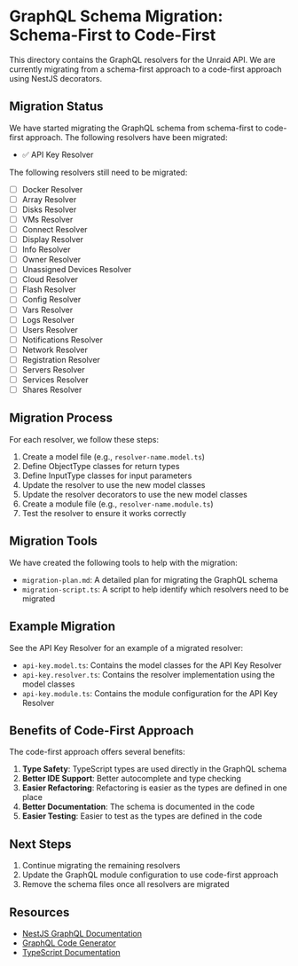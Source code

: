 # GraphQL Schema Migration: Schema-First to Code-First

This directory contains the GraphQL resolvers for the Unraid API. We are currently migrating from a schema-first approach to a code-first approach using NestJS decorators.

## Migration Status

We have started migrating the GraphQL schema from schema-first to code-first approach. The following resolvers have been migrated:

- ✅ API Key Resolver

The following resolvers still need to be migrated:

- [ ] Docker Resolver
- [ ] Array Resolver
- [ ] Disks Resolver
- [ ] VMs Resolver
- [ ] Connect Resolver
- [ ] Display Resolver
- [ ] Info Resolver
- [ ] Owner Resolver
- [ ] Unassigned Devices Resolver
- [ ] Cloud Resolver
- [ ] Flash Resolver
- [ ] Config Resolver
- [ ] Vars Resolver
- [ ] Logs Resolver
- [ ] Users Resolver
- [ ] Notifications Resolver
- [ ] Network Resolver
- [ ] Registration Resolver
- [ ] Servers Resolver
- [ ] Services Resolver
- [ ] Shares Resolver

## Migration Process

For each resolver, we follow these steps:

1. Create a model file (e.g., `resolver-name.model.ts`)
2. Define ObjectType classes for return types
3. Define InputType classes for input parameters
4. Update the resolver to use the new model classes
5. Update the resolver decorators to use the new model classes
6. Create a module file (e.g., `resolver-name.module.ts`)
7. Test the resolver to ensure it works correctly

## Migration Tools

We have created the following tools to help with the migration:

- `migration-plan.md`: A detailed plan for migrating the GraphQL schema
- `migration-script.ts`: A script to help identify which resolvers need to be migrated

## Example Migration

See the API Key Resolver for an example of a migrated resolver:

- `api-key.model.ts`: Contains the model classes for the API Key Resolver
- `api-key.resolver.ts`: Contains the resolver implementation using the model classes
- `api-key.module.ts`: Contains the module configuration for the API Key Resolver

## Benefits of Code-First Approach

The code-first approach offers several benefits:

1. **Type Safety**: TypeScript types are used directly in the GraphQL schema
2. **Better IDE Support**: Better autocomplete and type checking
3. **Easier Refactoring**: Refactoring is easier as the types are defined in one place
4. **Better Documentation**: The schema is documented in the code
5. **Easier Testing**: Easier to test as the types are defined in the code

## Next Steps

1. Continue migrating the remaining resolvers
2. Update the GraphQL module configuration to use code-first approach
3. Remove the schema files once all resolvers are migrated

## Resources

- [NestJS GraphQL Documentation](https://docs.nestjs.com/graphql/quick-start)
- [GraphQL Code Generator](https://www.graphql-code-generator.com/)
- [TypeScript Documentation](https://www.typescriptlang.org/docs/) 